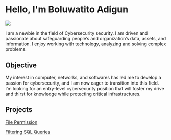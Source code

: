 # Hello, I'm Boluwatito Adigun
<a href="https://linkedin.com/in/boluwatito-adigun-42019415b/"><img src="https://img.shields.io/badge/-LinkedIn-0072b1?&style=for-the-badge&logo=linkedin&logoColor=white" /></a>

I am a newbie in the field of Cybersecurity security. I am driven and passionate about safeguarding people’s and organization’s data, assets, and  information. I enjoy working with technology, analyzing and solving complex problems. 


## Objective

My interest in computer, networks, and softwares has led me to develop a passion for cybersecurity, and I am now eager to transition into this field.  I’m looking for an entry-level cybersecurity position that will foster my drive and thirst for knowledge while protecting critical infrastructures.

## Projects
<a href="https://github.com/Boluwatito-Adigun/Linux-File-Permission">File Permission</a>

<a href="https://github.com/Boluwatito-Adigun/Filtering-SQL-Queries">Filtering SQL Queries</a>
